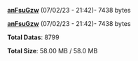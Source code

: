 [**anFsuGzw**](/data/anFsuGzw.txt) (07/02/23 - 21:42)- 7438 bytes

[**anFsuGzw**](/data/anFsuGzw.txt) (07/02/23 - 21:42)- 7438 bytes

**Total Datas**: 8799

**Total Size**: 58.00 MB / 58.0 MB